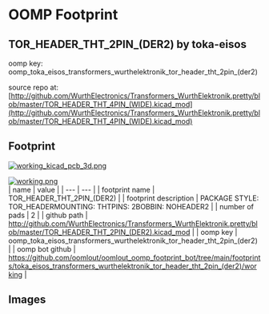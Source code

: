 # OOMP Footprint  
## TOR_HEADER_THT_2PIN_(DER2)  by toka-eisos  
  
oomp key: oomp_toka_eisos_transformers_wurthelektronik_tor_header_tht_2pin_(der2)  
  
source repo at: [http://github.com/WurthElectronics/Transformers_WurthElektronik.pretty/blob/master/TOR_HEADER_THT_4PIN_(WIDE).kicad_mod](http://github.com/WurthElectronics/Transformers_WurthElektronik.pretty/blob/master/TOR_HEADER_THT_4PIN_(WIDE).kicad_mod)  
## Footprint  
  
[![working_kicad_pcb_3d.png](working_kicad_pcb_3d_600.png)](working_kicad_pcb_3d.png)  
  
[![working.png](working_600.png)](working.png)  
| name | value | 
| --- | --- | 
| footprint name | TOR_HEADER_THT_2PIN_(DER2) | 
| footprint description | PACKAGE STYLE: TOR_HEADERMOUNTING: THTPINS: 2BOBBIN: NOHEADER2 | 
| number of pads | 2 | 
| github path | http://github.com/WurthElectronics/Transformers_WurthElektronik.pretty/blob/master/TOR_HEADER_THT_2PIN_(DER2).kicad_mod | 
| oomp key | oomp_toka_eisos_transformers_wurthelektronik_tor_header_tht_2pin_(der2) | 
| oomp bot github | https://github.com/oomlout/oomlout_oomp_footprint_bot/tree/main/footprints/toka_eisos_transformers_wurthelektronik_tor_header_tht_2pin_(der2)/working | 
## Images  
